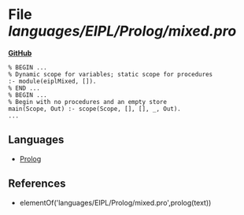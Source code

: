 # File _languages/EIPL/Prolog/mixed.pro_
**[GitHub](https://github.com/softlang/yas/blob/master/languages/EIPL/Prolog/mixed.pro)**
```
% BEGIN ...
% Dynamic scope for variables; static scope for procedures
:- module(eiplMixed, []).
% END ...
% BEGIN ...
% Begin with no procedures and an empty store
main(Scope, Out) :- scope(Scope, [], [], _, Out).
...
```

## Languages
* [Prolog](../languages/Prolog.md)

## References
* elementOf('languages/EIPL/Prolog/mixed.pro',prolog(text))
